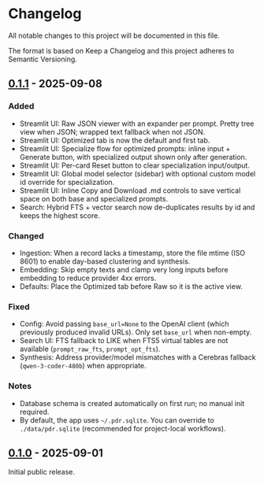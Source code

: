 # Changelog

All notable changes to this project will be documented in this file.

The format is based on Keep a Changelog and this project adheres to Semantic Versioning.

## [0.1.1] - 2025-09-08

### Added
- Streamlit UI: Raw JSON viewer with an expander per prompt. Pretty tree view when JSON; wrapped text fallback when not JSON.
- Streamlit UI: Optimized tab is now the default and first tab.
- Streamlit UI: Specialize flow for optimized prompts: inline input + Generate button, with specialized output shown only after generation.
- Streamlit UI: Per-card Reset button to clear specialization input/output.
- Streamlit UI: Global model selector (sidebar) with optional custom model id override for specialization.
- Streamlit UI: Inline Copy and Download .md controls to save vertical space on both base and specialized prompts.
- Search: Hybrid FTS + vector search now de-duplicates results by id and keeps the highest score.

### Changed
- Ingestion: When a record lacks a timestamp, store the file mtime (ISO 8601) to enable day-based clustering and synthesis.
- Embedding: Skip empty texts and clamp very long inputs before embedding to reduce provider 4xx errors.
- Defaults: Place the Optimized tab before Raw so it is the active view.

### Fixed
- Config: Avoid passing `base_url=None` to the OpenAI client (which previously produced invalid URLs). Only set `base_url` when non-empty.
- Search UI: FTS fallback to LIKE when FTS5 virtual tables are not available (`prompt_raw_fts`, `prompt_opt_fts`).
- Synthesis: Address provider/model mismatches with a Cerebras fallback (`qwen-3-coder-480b`) when appropriate.

### Notes
- Database schema is created automatically on first run; no manual init required.
- By default, the app uses `~/.pdr.sqlite`. You can override to `./data/pdr.sqlite` (recommended for project-local workflows).

## [0.1.0] - 2025-09-01

Initial public release.

[0.1.1]: https://github.com/your-org/codex-prompt-refinery/releases/tag/v0.1.1
[0.1.0]: https://github.com/your-org/codex-prompt-refinery/releases/tag/v0.1.0

